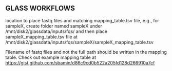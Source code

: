 ## GLASS WORKFLOWS

location to place fastq files and matching mapping_table.tsv file, e.g., for sampleX, create folder named sampleX under /mnt/disk2/glassdata/inputs/fqs/ and then place sampleX_mapping_table.tsv file at /mnt/disk2/glassdata/inputs/fqs/sampleX/sampleX_mapping_table.tsv

Filename of fastq files and not the full path should be written in the mapping table. Check out example mapping table at https://gist.github.com/sbamin/d86c9cd0b522a205fd128d266910a7cf
